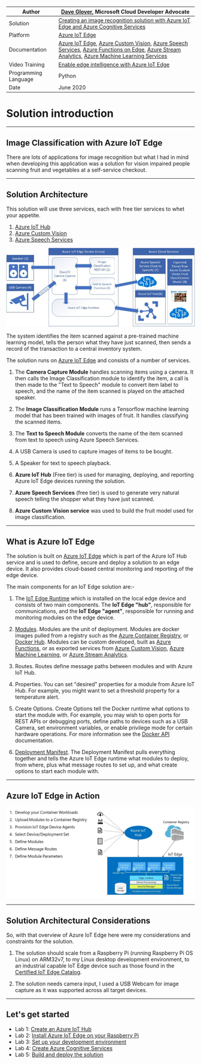 

|Author|[Dave Glover](https://developer.microsoft.com/en-us/advocates/dave-glover?WT.mc_id=julyot-tir-dglover), Microsoft Cloud Developer Advocate |
|----|---|
|Solution| [Creating an image recognition solution with Azure IoT Edge and Azure Cognitive Services](https://github.com/gloveboxes/Create-a-talking-image-recognition-solution-with-Azure-IoT-Edge-Azure-Cognitive-Services)|
|Platform| [Azure IoT Edge](https://docs.microsoft.com/en-us/azure/iot-edge/?WT.mc_id=julyot-tir-dglover)|
|Documentation | [Azure IoT Edge](https://docs.microsoft.com/en-us/azure/iot-edge/?WT.mc_id=julyot-tir-dglover), [Azure Custom Vision](https://docs.microsoft.com/en-us/azure/cognitive-services/custom-vision-service/getting-started-build-a-classifier/?WT.mc_id=julyot-tir-dglover), [Azure Speech Services](https://docs.microsoft.com/en-us/azure/cognitive-services/speech-service/overview/?WT.mc_id=julyot-tir-dglover),  [Azure Functions on Edge](https://docs.microsoft.com/en-us/azure/iot-edge/tutorial-deploy-function/?WT.mc_id=julyot-tir-dglover), [Azure Stream Analytics](https://docs.microsoft.com/en-us/azure/iot-edge/tutorial-deploy-stream-analytics/?WT.mc_id=julyot-tir-dglover), [Azure Machine Learning Services](https://docs.microsoft.com/en-us/azure/iot-edge/tutorial-deploy-machine-learning/?WT.mc_id=julyot-tir-dglover) |
|Video Training|[Enable edge intelligence with Azure IoT Edge](https://channel9.msdn.com/events/Connect/2017/T253?WT.mc_id=julyot-tir-dglover)|
|Programming Language| Python|
|Date|June 2020|

# Solution introduction

---

## Image Classification with Azure IoT Edge

There are lots of applications for image recognition but what I had in mind when developing this application was a solution for vision impaired people scanning fruit and vegetables at a self-service checkout.

---

## Solution Architecture

This solution will use three services, each with free tier services to whet your appetite.

1. [Azure IoT Hub](https://docs.microsoft.com/en-us/azure/iot-hub/?WT.mc_id=julyot-tir-dglover)
2. [Azure Custom Vision](https://docs.microsoft.com/en-us/azure/cognitive-services/custom-vision-service/?WT.mc_id=julyot-tir-dglover)
3. [Azure Speech Services](https://docs.microsoft.com/en-us/azure/cognitive-services/speech-service/?WT.mc_id=julyot-tir-dglover)


![IoT Edge Solution Architecture](zdocs/resources/Architecture.jpg)

The system identifies the item scanned against a pre-trained machine learning model, tells the person what they have just scanned, then sends a record of the transaction to a central inventory system.

The solution runs on [Azure IoT Edge](https://docs.microsoft.com/en-us/azure/iot-edge/?WT.mc_id=julyot-tir-dglover) and consists of a number of services.

1. The **Camera Capture Module** handles scanning items using a camera. It then calls the Image Classification module to identify the item, a call is then made to the "Text to Speech" module to convert item label to speech, and the name of the item scanned is played on the attached speaker.  

2. The **Image Classification Module** runs a Tensorflow machine learning model that has been trained with images of fruit. It handles classifying the scanned items.

3. The **Text to Speech Module** converts the name of the item scanned from text to speech using Azure Speech Services.

4. A USB Camera is used to capture images of items to be bought.

5. A Speaker for text to speech playback.

6. **Azure IoT Hub** (Free tier) is used for managing, deploying, and reporting Azure IoT Edge devices running the solution.

7. **Azure Speech Services** (free tier) is used to generate very natural speech telling the shopper what they have just scanned.

8. **Azure Custom Vision service** was used to build the fruit model used for image classification.

---

## What is Azure IoT Edge

The solution is built on [Azure IoT Edge](https://docs.microsoft.com/en-us/azure/iot-edge/?WT.mc_id=julyot-tir-dglover) which is part of the Azure IoT Hub service and is used to define, secure and deploy a solution to an edge device. It also provides cloud-based central monitoring and reporting of the edge device.

The main components for an IoT Edge solution are:-

1. The [IoT Edge Runtime](https://docs.microsoft.com/en-us/azure/iot-edge/iot-edge-runtime/?WT.mc_id=julyot-tir-dglover) which is installed on the local edge device and consists of two main components. The **IoT Edge "hub"**, responsible for communications, and the **IoT Edge "agent"**, responsible for running and monitoring modules on the edge device.

2. [Modules](https://docs.microsoft.com/en-us/azure/iot-edge/iot-edge-modules/?WT.mc_id=julyot-tir-dglover). Modules are the unit of deployment. Modules are docker images pulled from a registry such as the [Azure Container Registry](https://azure.microsoft.com/en-au/services/container-registry/?WT.mc_id=julyot-tir-dglover), or [Docker Hub](https://hub.docker.com/). Modules can be custom developed, built as [Azure Functions](https://docs.microsoft.com/en-us/azure/iot-edge/tutorial-deploy-function/?WT.mc_id=julyot-tir-dglover), or as exported services from [Azure Custom Vision](https://docs.microsoft.com/en-us/azure/iot-edge/tutorial-deploy-stream-analytics/?WT.mc_id=julyot-tir-dglover), [Azure Machine Learning](https://docs.microsoft.com/en-us/azure/iot-edge/tutorial-deploy-machine-learning/?WT.mc_id=julyot-tir-dglover), or [Azure Stream Analytics](https://docs.microsoft.com/en-us/azure/iot-edge/tutorial-deploy-stream-analytics/?WT.mc_id=julyot-tir-dglover).

3. Routes. Routes define message paths between modules and with Azure IoT Hub.

4. Properties. You can set "desired" properties for a module from Azure IoT Hub. For example, you might want to set a threshold property for a temperature alert.

5. Create Options. Create Options tell the Docker runtime what options to start the module with. For example, you may wish to open ports for REST APIs or debugging ports, define paths to devices such as a USB Camera, set environment variables, or enable privilege mode for certain hardware operations. For more information see the [Docker API](https://docs.docker.com/engine/api/latest/) documentation.

6. [Deployment Manifest](https://docs.microsoft.com/en-us/azure/iot-edge/module-composition/?WT.mc_id=julyot-tir-dglover). The Deployment Manifest pulls everything together and tells the Azure IoT Edge runtime what modules to deploy, from where, plus what message routes to set up, and what create options to start each module with.

---

## Azure IoT Edge in Action

![iot edge in action](zdocs/resources/iot-edge-in-action.jpg)

---

## Solution Architectural Considerations

So, with that overview of Azure IoT Edge here were my considerations and constraints for the solution.

1. The solution should scale from a Raspberry Pi (running Raspberry Pi OS Linux) on ARM32v7, to my Linux desktop development environment, to an industrial capable IoT Edge device such as those found in the [Certified IoT Edge Catalog](https://catalog.azureiotsolutions.com/).

2. The solution needs camera input, I used a USB Webcam for image capture as it was supported across all target devices.

---

## Let's get started

<!-- [Home](../../README.md) -->

* Lab 1: [Create an Azure IoT Hub](zdocs/module_1_create_iot_hub/README.md)
* Lab 2: [Install Azure IoT Edge on your Raspberry Pi](zdocs/module_2_install_azure_iot_edge/README.md)
* Lab 3: [Set up your development environment](zdocs/module_3_set_up_computer/README.md)
* Lab 4: [Create Azure Cognitive Services](zdocs/module_4_create_azure_resources/README.md)
* Lab 5: [Build and deploy the solution](zdocs/module_5_building_the_solution/README.md)
